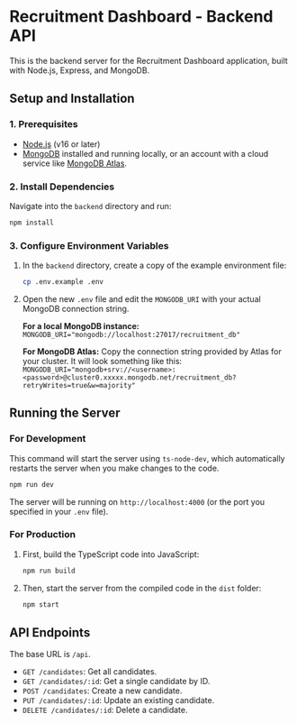# Recruitment Dashboard - Backend API

This is the backend server for the Recruitment Dashboard application, built with Node.js, Express, and MongoDB.

## Setup and Installation

### 1. Prerequisites

- [Node.js](https://nodejs.org/) (v16 or later)
- [MongoDB](https://www.mongodb.com/try/download/community) installed and running locally, or an account with a cloud service like [MongoDB Atlas](https://www.mongodb.com/cloud/atlas/register).

### 2. Install Dependencies

Navigate into the `backend` directory and run:

```bash
npm install
```

### 3. Configure Environment Variables

1.  In the `backend` directory, create a copy of the example environment file:
    ```bash
    cp .env.example .env
    ```
2.  Open the new `.env` file and edit the `MONGODB_URI` with your actual MongoDB connection string.

    **For a local MongoDB instance:**
    `MONGODB_URI="mongodb://localhost:27017/recruitment_db"`

    **For MongoDB Atlas:**
    Copy the connection string provided by Atlas for your cluster. It will look something like this:
    `MONGODB_URI="mongodb+srv://<username>:<password>@cluster0.xxxxx.mongodb.net/recruitment_db?retryWrites=true&w=majority"`

## Running the Server

### For Development

This command will start the server using `ts-node-dev`, which automatically restarts the server when you make changes to the code.

```bash
npm run dev
```

The server will be running on `http://localhost:4000` (or the port you specified in your `.env` file).

### For Production

1.  First, build the TypeScript code into JavaScript:
    ```bash
    npm run build
    ```
2.  Then, start the server from the compiled code in the `dist` folder:
    ```bash
    npm start
    ```

## API Endpoints

The base URL is `/api`.

-   `GET /candidates`: Get all candidates.
-   `GET /candidates/:id`: Get a single candidate by ID.
-   `POST /candidates`: Create a new candidate.
-   `PUT /candidates/:id`: Update an existing candidate.
-   `DELETE /candidates/:id`: Delete a candidate.
